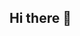 ## Hi there 👋

<!--
**Mangai2024/Mangai2024** is a ✨ _special_ ✨ repository because its `README.md` (this file) appears on your GitHub profile.

Here are some ideas to get you started:

- 🔭 I’m Mangaiyarkarasi
- 🌱 I’m currently learning ...Data science 
- 📫 How to reach me: ...mangaikmc3@gmail.com
-->
